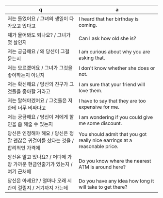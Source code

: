  q  | a
--- | ---
저는 들었어요 / 그녀의 생일이 다가오고 있다고		| I heard that her birthday is coming.
제가 물어봐도 되나요? / 그녀가 몇 살인지		| Can I ask how old she is?
저는 궁금해요 / 왜 당신이 그걸 묻는지			| I am curious about why you are asking that.
저는 모르겠어요 / 그녀가 그것을 좋아하는지 아닌지	| I don't know whether she does or not.
저는 확신해요 / 당신의 친구가 그것들을 좋아할 거라고	| I am sure that your friend will love them.
저는 말해야겠어요 / 그것들은 저한테 너무 비싸다고	| I have to say that they are too expensive for me.
저는 궁금해요 / 당신이 저에게 할인을 좀 해줄 수 있는지		| I am wondering if you could give me some discount.
당신은 인정해야 해요 / 당신은 정말 괜찮은 귀걸이를 샀다는 것을 / 합리적인 가격에		| You should admit that you got really nice earrings at a reasonable price.
당신은 알고 있나요? / 어디에 가장 가까운 현금인출기가 있는지 / 여기 근처에			| Do you know where the nearest ATM is around here?
당신은 아세요? / 얼마나 오래 시간이 걸릴지 / 거기까지 가는데		| Do you have any idea how long it will take to get there?